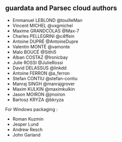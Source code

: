 ## guardata and Parsec cloud authors

* Emmanuel LEBLOND   @touilleMan
* Vincent MICHEL     @vxgmichel
* Maxime GRANDCOLAS  @Max-7
* Charles PELLEGRINI @c4ffein
* Antoine DUPRÉ      @AntoineDupre
* Valentin MONTÉ     @vamonte
* Malo BOUCÉ         @Sithi5
* Alban COSTAZ       @Ironicbay
* Julie ROSSI        @JulieRossi
* David DELASSUS     @linkdd
* Antoine FERRON     @a_ferron
* Stefan CONTIU      @stefan-contiu
* Manraj SINGH       @manrajgrover
* Maxim KULKIN       @maximkulkin
* Jason MOIRON       @jmoiron
* Bartosz KRYZA      @bkryza

For Windows packaging :

* Roman Kuzmin
* Jesper Lund
* Andrew Resch
* John Garland

